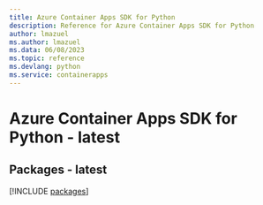 ```yaml
---
title: Azure Container Apps SDK for Python
description: Reference for Azure Container Apps SDK for Python
author: lmazuel
ms.author: lmazuel
ms.data: 06/08/2023
ms.topic: reference
ms.devlang: python
ms.service: containerapps
---
```

# Azure Container Apps SDK for Python - latest
## Packages - latest
[!INCLUDE [packages](container-apps-index.md)]